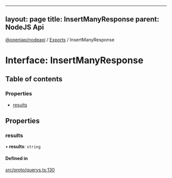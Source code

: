 
---
layout: page
title: InsertManyResponse
parent: NodeJS Api
---
[@openiap/nodeapi](../README.md) / [Exports](../modules.md) / InsertManyResponse

# Interface: InsertManyResponse

## Table of contents

### Properties

- [results](InsertManyResponse.md#results)

## Properties

### results

• **results**: `string`

#### Defined in

[src/proto/querys.ts:130](https://github.com/openiap/nodeapi/blob/a6b5438/src/proto/querys.ts#L130)
